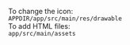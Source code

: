 To change the icon:  
`APPDIR/app/src/main/res/drawable`  
To add HTML files:  
`app/src/main/assets`  